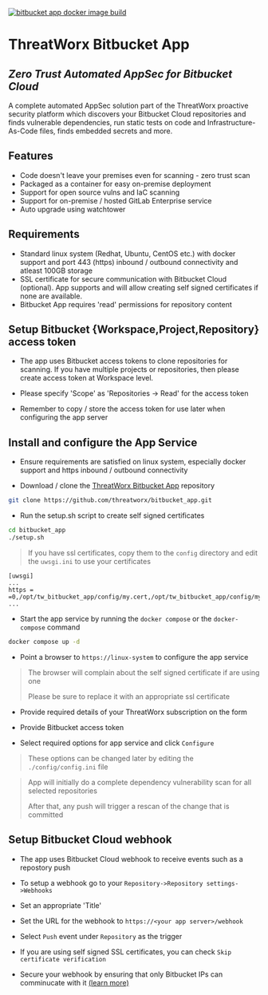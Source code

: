 [![bitbucket app docker image build](https://github.com/threatworx/bitbucket_app/actions/workflows/build_docker.yml/badge.svg)](https://github.com/threatworx/bitbucket_app/actions/workflows/build_docker.yml)

# ThreatWorx Bitbucket App

## _Zero Trust Automated AppSec for Bitbucket Cloud_

A complete automated AppSec solution part of the ThreatWorx proactive security platform which discovers your Bitbucket Cloud repositories and finds vulnerable dependencies, run static tests on code and Infrastructure-As-Code files, finds embedded secrets and more.

## Features

- Code doesn't leave your premises even for scanning - zero trust scan
- Packaged as a container for easy on-premise deployment
- Support for open source vulns and IaC scanning
- Support for on-premise / hosted GitLab Enterprise service
- Auto upgrade using watchtower

## Requirements

- Standard linux system (Redhat, Ubuntu, CentOS etc.) with docker support and port 443 (https) inbound / outbound connectivity and atleast 100GB storage
- SSL certificate for secure communication with Bitbucket Cloud (optional). App supports and will allow creating self signed certificates if none are available.
- Bitbucket App requires 'read' permissions for repository content

## Setup Bitbucket {Workspace,Project,Repository} access token

- The app uses Bitbucket access tokens to clone repositories for scanning. If you have multiple projects or repositories, then please create access token at Workspace level.

- Please specify 'Scope' as 'Repositories -> Read' for the access token

- Remember to copy / store the access token for use later when configuring the app server

## Install and configure the App Service

- Ensure requirements are satisfied on linux system, especially docker support and https inbound / outbound connectivity

- Download / clone the [ThreatWorx Bitbucket App](https://github.com/threatworx/bitbucket_app) repository

```bash
git clone https://github.com/threatworx/bitbucket_app.git
```

- Run the setup.sh script to create self signed certificates

```bash
cd bitbucket_app
./setup.sh
```

> If you have ssl certificates, copy them to the ``config`` directory and edit the ``uwsgi.ini`` to use your certificates

```
[uwsgi]
...
https = =0,/opt/tw_bitbucket_app/config/my.cert,/opt/tw_bitbucket_app/config/my.key,...
...
```

- Start the app service by running the ``docker compose`` or the ``docker-compose`` command

```bash
docker compose up -d
```

- Point a browser to ``https://linux-system`` to configure the app service

> The browser will complain about the self signed certificate if are using one
>
> Please be sure to replace it with an appropriate ssl certificate

- Provide required details of your ThreatWorx subscription on the form 

- Provide Bitbucket access token

- Select required options for app service and click ``Configure``

> These options can be changed later by editing the ``./config/config.ini`` file

> App will initially do a complete dependency vulnerability scan for all selected repositories
>
> After that, any push will trigger a rescan of the change that is committed

## Setup Bitbucket Cloud webhook

- The app uses Bitbucket Cloud webhook to receive events such as a repostory push

- To setup a webhook go to your `Repository->Repository settings->Webhooks`

- Set an appropriate 'Title'

- Set the URL for the webhook to `https://<your app server>/webhook`


- Select `Push` event under `Repository` as the trigger

- If you are using self signed SSL certificates, you can check `Skip certificate verification`

- Secure your webhook by ensuring that only Bitbucket IPs can comminucate with it [(learn more)](https://support.atlassian.com/bitbucket-cloud/docs/what-are-the-bitbucket-cloud-ip-addresses-i-should-use-to-configure-my-corporate-firewall/)

